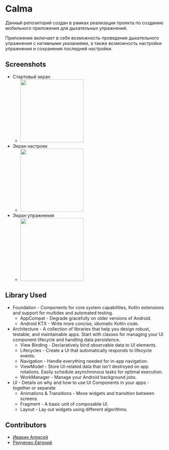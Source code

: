 # Calma
Данный репозиторий создан в рамках реализации проекта по созданию мобильного приложения для дыхательных упражнений.

Приложение включает в себя возможность проведения дыхательного упражнения с нативными указаниями, 
а также возможность настройки упражнения и сохранения последней настройки.
## Screenshots
- Стартовый экран 
    - <img src="https://github.com/IvAlexsay/Calma/blob/main/screenshots/1.jpg" width="200">
- Экран настроек 
    - <img src="https://github.com/IvAlexsay/Calma/blob/main/screenshots/2.jpg" width="200">
- Экран упражнения 
    - <img src="https://github.com/IvAlexsay/Calma/blob/main/screenshots/3.jpg" width="200">
## Library Used
- Foundation - Components for core system capabilities, Kotlin extensions and support for multidex and automated testing.
    - AppCompat - Degrade gracefully on older versions of Android.
    - Android KTX - Write more concise, idiomatic Kotlin code.
- Architecture - A collection of libraries that help you design robust, testable, and maintainable apps. Start with classes for managing your UI component lifecycle and handling data persistence.
    - View Binding - Declaratively bind observable data to UI elements.
    - Lifecycles - Create a UI that automatically responds to lifecycle events.
    - Navigation - Handle everything needed for in-app navigation.
    - ViewModel - Store UI-related data that isn't destroyed on app rotations. Easily schedule asynchronous tasks for optimal execution.
    - WorkManager - Manage your Android background jobs.
- UI - Details on why and how to use UI Components in your apps - together or separate
    - Animations & Transitions - Move widgets and transition between screens.
    - Fragment - A basic unit of composable UI.
    - Layout - Lay out widgets using different algorithms.

## Contributors
- [Ивакин Алексей](https://github.com/IvAlexsay)
- [Редченко Евгений](https://github.com/Nutsheil)
